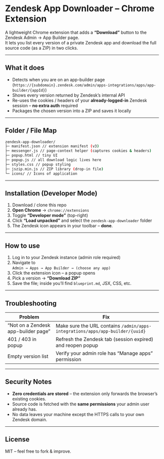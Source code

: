 # Zendesk App Downloader – Chrome Extension

A lightweight Chrome extension that adds a **“Download”** button to the Zendesk Admin → App Builder page.  
It lets you list every version of a private Zendesk app and download the full source code (as a ZIP) in two clicks.

---

## What it does

- Detects when you are on an app-builder page (`https://{subdomain}.zendesk.com/admin/apps-integrations/apps/app-builder/{appId}`)
- Shows every version returned by Zendesk’s internal API
- Re-uses the cookies / headers of your **already-logged-in** Zendesk session – **no extra auth** required
- Packages the chosen version into a ZIP and saves it locally

---

## Folder / File Map

```bash
zendesk-app-downloader/
├─ manifest.json // extension manifest (v3)
├─ messenger.js // page-context helper (captures cookies & headers)
├─ popup.html // tiny UI
├─ popup.js // all download logic lives here
├─ styles.css // popup styling
├─ jszip.min.js // ZIP library (drop-in file)
└─ icons/ // Icons of application
```

---

## Installation (Developer Mode)

1. Download / clone this repo
2. **Open Chrome** → `chrome://extensions`
3. Toggle **“Developer mode”** (top-right)
4. Click **“Load unpacked”** and select the `zendesk-app-downloader` folder
5. The Zendesk icon appears in your toolbar – **done**.

---

## How to use

1. Log in to your Zendesk instance (admin role required)
2. Navigate to  
   `Admin → Apps → App Builder → (choose any app)`
3. Click the extension icon – a popup opens
4. Pick a version → **“Download ZIP”**
5. Save the file; inside you’ll find `blueprint.md`, JSX, CSS, etc.

---

## Troubleshooting

| Problem                             | Fix                                                                           |
| ----------------------------------- | ----------------------------------------------------------------------------- |
| “Not on a Zendesk app-builder page” | Make sure the URL contains `/admin/apps-integrations/apps/app-builder/{uuid}` |
| 401 / 403 in popup                  | Refresh the Zendesk tab (session expired) and reopen popup                    |
| Empty version list                  | Verify your admin role has “Manage apps” permission                           |

---

## Security Notes

- **Zero credentials are stored** – the extension only forwards the browser’s existing cookies.
- Source code is fetched with the **same permissions** your admin user already has.
- No data leaves your machine except the HTTPS calls to your own Zendesk domain.

---

## License

MIT – feel free to fork & improve.
